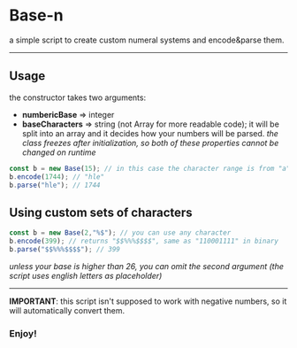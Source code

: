 # Base-n
a simple script to create custom numeral systems and encode&amp;parse them.

---

## Usage
the constructor takes two arguments:
* **numbericBase** => integer
* **baseCharacters** => string (not Array for more readable code); it will be split into an array and it decides how your numbers will be parsed.
*the class freezes after initialization, so both of these properties cannot be changed on runtime*

```js
const b = new Base(15); // in this case the character range is from "a" to "o"
b.encode(1744); // "hle"
b.parse("hle"); // 1744
```

## Using custom sets of characters

```js
const b = new Base(2,"%$"); // you can use any character
b.encode(399); // returns "$$%%%$$$$", same as "110001111" in binary
b.parse("$$%%%$$$$"); // 399
```
*unless your base is higher than 26, you can omit the second argument (the script uses english letters as placeholder)*

---

**IMPORTANT**: this script isn't supposed to work with negative numbers, so it will automatically convert them.

### Enjoy!
